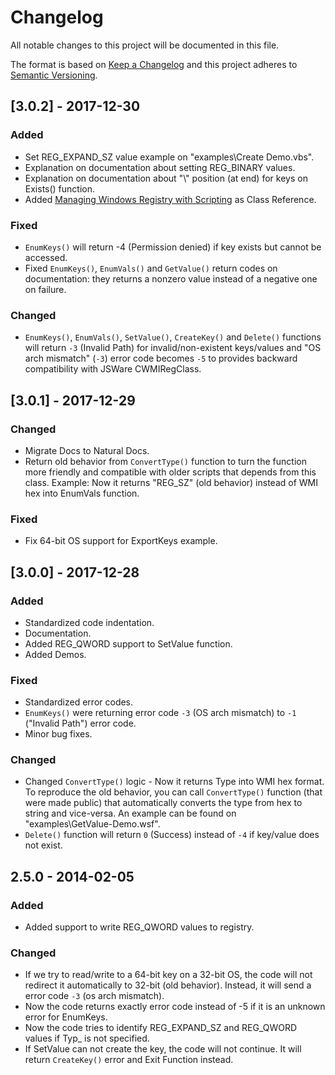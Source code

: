 # Changelog
All notable changes to this project will be documented in this file.

The format is based on [Keep a Changelog](http://keepachangelog.com/en/1.0.0/)
and this project adheres to [Semantic Versioning](http://semver.org/spec/v2.0.0.html).

## [3.0.2] - 2017-12-30
### Added
- Set REG_EXPAND_SZ value example on "examples\Create Demo.vbs".
- Explanation on documentation about setting REG_BINARY values.
- Explanation on documentation about "\\" position (at end) for keys on Exists() function.
- Added [Managing Windows Registry with Scripting](http://www.serverwatch.com/tutorials/article.php/1476861) as Class Reference.

### Fixed
- `EnumKeys()` will return -4 (Permission denied) if key exists but cannot be accessed.
- Fixed `EnumKeys()`, `EnumVals()` and `GetValue()` return codes on documentation: they returns a nonzero value instead of a negative one on failure.

### Changed
- `EnumKeys()`, `EnumVals()`, `SetValue()`, `CreateKey()` and `Delete()` functions will return `-3` (Invalid Path) for invalid/non-existent keys/values and "OS arch mismatch" (`-3`) error code becomes `-5` to provides backward compatibility with JSWare CWMIRegClass.

## [3.0.1] - 2017-12-29
### Changed
- Migrate Docs to Natural Docs.
- Return old behavior from `ConvertType()` function to turn the function more friendly and compatible with older scripts that depends from this class. Example: Now it returns "REG_SZ" (old behavior) instead of WMI hex into EnumVals function.

### Fixed
- Fix 64-bit OS support for ExportKeys example.

## [3.0.0] - 2017-12-28
### Added
- Standardized code indentation.
- Documentation.
- Added REG_QWORD support to SetValue function.
- Added Demos.

### Fixed
- Standardized error codes.
- `EnumKeys()` were returning error code `-3` (OS arch mismatch) to `-1` ("Invalid Path") error code.
- Minor bug fixes.

### Changed
- Changed `ConvertType()` logic - Now it returns Type into WMI hex format. To reproduce the old behavior, you can call `ConvertType()` function (that were made public) that automatically converts the type from hex to string and vice-versa. An example can be found on "examples\GetValue-Demo.wsf".
- `Delete()` function will return `0` (Success) instead of `-4` if key/value does not exist.

## 2.5.0 - 2014-02-05
### Added
- Added support to write REG_QWORD values to registry.

### Changed
- If we try to read/write to a 64-bit key on a 32-bit OS, the code will not redirect it automatically to 32-bit (old behavior). Instead, it will send a error code `-3` (os arch mismatch).
- Now the code returns exactly error code instead of -5 if it is an unknown error for EnumKeys.
- Now the code tries to identify REG_EXPAND_SZ and REG_QWORD values if Typ_ is not specified.
- If SetValue can not create the key, the code will not continue. It will return `CreateKey()` error and Exit Function instead.

